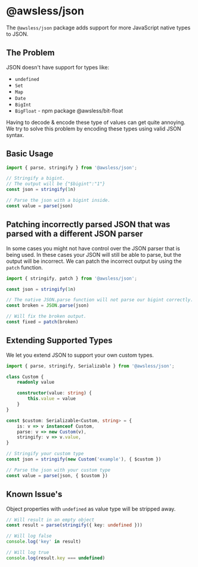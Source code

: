 
# @awsless/json

The `@awsless/json` package adds support for more JavaScript native types to JSON.

## The Problem

JSON doesn't have support for types like:
- `undefined`
- `Set`
- `Map`
- `Date`
- `BigInt`
- `BigFloat` - npm package @awsless/bit-float

Having to decode & encode these type of values can get quite annoying. We try to solve this problem by encoding these types using valid JSON syntax.

## Basic Usage

```ts
import { parse, stringify } from '@awsless/json';

// Stringify a bigint.
// The output will be {"$bigint":"1"}
const json = stringify(1n)

// Parse the json with a bigint inside.
const value = parse(json)
```

## Patching incorrectly parsed JSON that was parsed with a different JSON parser

In some cases you might not have control over the JSON parser that is being used. In these cases your JSON will still be able to parse, but the output will be incorrect. We can patch the incorrect output by using the `patch` function.

```ts
import { stringify, patch } from '@awsless/json';

const json = stringify(1n)

// The native JSON.parse function will not parse our bigint correctly.
const broken = JSON.parse(json)

// Will fix the broken output.
const fixed = patch(broken)
```

## Extending Supported Types

We let you extend JSON to support your own custom types.

```ts
import { parse, stringify, Serializable } from '@awsless/json';

class Custom {
	readonly value

	constructor(value: string) {
		this.value = value
	}
}

const $custom: Serializable<Custom, string> = {
	is: v => v instanceof Custom,
	parse: v => new Custom(v),
	stringify: v => v.value,
}

// Stringify your custom type
const json = stringify(new Custom('example'), { $custom })

// Parse the json with your custom type
const value = parse(json, { $custom })
```

## Known Issue's

Object properties with `undefined` as value type will be stripped away.

```ts
// Will result in an empty object
const result = parse(stringify({ key: undefined }))

// Will log false
console.log('key' in result)

// Will log true
console.log(result.key === undefined)
```
